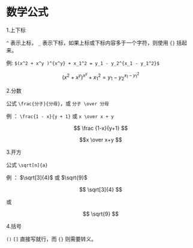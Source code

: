 # 数学公式

1.上下标

`^` 表示上标， `_` 表示下标，如果上标或下标内容多于一个字符，则使用 `{}` 括起来。

例: `$(x^2 + x^y )^{x^y} + x_1^2 = y_1 - y_2^{x_1 - y_1^2}$`

$$(x^2 + x^y )^{x^y}+ x_1^2= y_1 - y_2^{x_1-y_1^2}$$

2.分数

公式 `\frac{分子}{分母}`，或 `分子 \over 分母`

例 ： `\frac{1 - x}{y + 1}` 或 `x \over x + y`

$$ \frac {1-x}{y+1} $$

$$x \over x+y $$

3.开方

公式 `\sqrt[n]{a}`

例 ： $\sqrt[3]{4}$ 或 $\sqrt{9}$

$$ \sqrt[3]{4} $$

或

$$ \sqrt{9} $$

4.括号

`()` `[]` 直接写就行，而 `{}` 则需要转义。

<!-- https://zhuanlan.zhihu.com/p/441454622 -->
